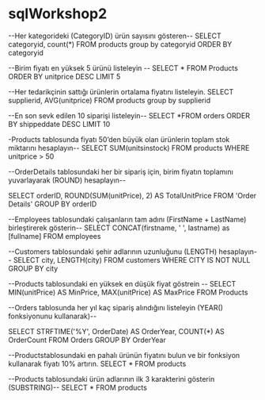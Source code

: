 # sqlWorkshop2

--Her kategorideki (CategoryID) ürün sayısını gösteren--
SELECT 
	categoryid, 
    count(*) FROM products 
group by categoryid
ORDER BY categoryid

--Birim fiyatı en yüksek 5 ürünü listeleyin --
SELECT * FROM Products
ORDER BY unitprice DESC LIMIT 5

--Her tedarikçinin sattığı ürünlerin ortalama fiyatını listeleyin.
SELECT 
	supplierid,
    AVG(unitprice) FROM products
group by supplierid

--En son sevk edilen 10 siparişi listeleyin--
SELECT *FROM orders
ORDER BY shippeddate DESC
LIMIT 10

-Products tablosunda fiyatı 50’den büyük olan ürünlerin toplam stok miktarını hesaplayın--
SELECT SUM(unitsinstock) FROM products
WHERE unitprice > 50 

--OrderDetails tablosundaki her bir sipariş için, birim fiyatın toplamını yuvarlayarak (ROUND) hesaplayın--

SELECT orderID, ROUND(SUM(unitPrice), 2) AS TotalUnitPrice FROM 'Order Details'
GROUP BY orderID


--Employees tablosundaki çalışanların tam adını (FirstName + LastName) birleştirerek gösterin--
SELECT CONCAT(firstname, ' ', lastname) as [fullname] FROM employees

--Customers tablosundaki şehir adlarının uzunluğunu (LENGTH) hesaplayın--
SELECT city, LENGTH(city)
FROM customers
WHERE CITY IS NOT NULL
GROUP BY city


--Products tablosundaki en yüksek en düşük fiyat göstrein --
SELECT MIN(unitPrice) AS MinPrice, MAX(unitPrice) AS MaxPrice
FROM Products

--Orders tablosunda her yıl kaç sipariş alındığını listeleyin (YEAR() fonksiyonunu kullanarak)--

SELECT STRFTIME('%Y', OrderDate) AS OrderYear, COUNT(*) AS OrderCount FROM Orders
GROUP BY OrderYear

--Productstablosundaki en pahalı ürünün fiyatını bulun ve bir fonksiyon kullanarak fiyatı 10% artırın.
SELECT * FROM products

--Products tablosundaki ürün adlarının ilk 3 karakterini gösterin (SUBSTRING)--
SELECT * FROM products

